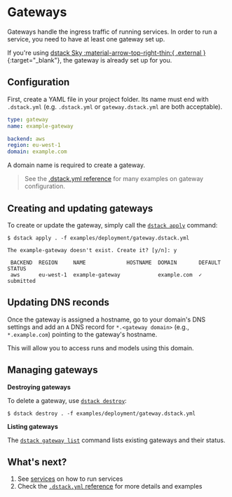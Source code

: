 # Gateways

Gateways handle the ingress traffic of running services. In order to run a service, you need to have at least one
gateway set up.

If you're using [dstack Sky :material-arrow-top-right-thin:{ .external }](https://sky.dstack.ai){:target="_blank"},
the gateway is already set up for you.

## Configuration

First, create a YAML file in your project folder. Its name must end with `.dstack.yml` (e.g. `.dstack.yml` or `gateway.dstack.yml`
are both acceptable).

<div editor-title="gateway.dstack.yml"> 

```yaml
type: gateway
name: example-gateway

backend: aws
region: eu-west-1
domain: example.com
```

</div>

A domain name is required to create a gateway.

> See the [.dstack.yml reference](../reference/dstack.yml/gateway.md)
> for many examples on gateway configuration.

## Creating and updating gateways

To create or update the gateway, simply call the [`dstack apply`](../reference/cli/index.md#dstack-apply) command:

<div class="termy">

```shell
$ dstack apply . -f examples/deployment/gateway.dstack.yml

The example-gateway doesn't exist. Create it? [y/n]: y

 BACKEND  REGION     NAME             HOSTNAME  DOMAIN       DEFAULT  STATUS
 aws      eu-west-1  example-gateway            example.com  ✓        submitted

```

</div>

## Updating DNS reconds

Once the gateway is assigned a hostname, go to your domain's DNS settings
and add an `A` DNS record for `*.<gateway domain>` (e.g., `*.example.com`) pointing to the gateway's hostname.

This will allow you to access runs and models using this domain.

## Managing gateways

**Destroying gateways**

To delete a gateway, use [`dstack destroy`](../reference/cli/index.md#dstack-destroy):

<div class="termy">

```shell
$ dstack destroy . -f examples/deployment/gateway.dstack.yml
```

</div>

**Listing gateways**

The [`dstack gateway list`](../reference/cli/index.md#dstack-gateway-list) command lists existing gateways and their status.

[//]: # (TODO: Ellaborate on default`)

[//]: # (TODO: ## Accessing endpoints)

## What's next?

1. See [services](services.md) on how to run services
2. Check the [`.dstack.yml` reference](../reference/dstack.yml/gateway.md) for more details and examples